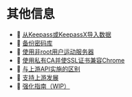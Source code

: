 # 其他信息

* 📄 [从Keepass或KeepassX导入数据](importing-data-from-keepass-or-keepassx.md)
* 📄 [备份密码库](backing-up-your-vault.md)
* 📄 [使用非root用户运动服务器](running-the-server-with-non-root-user.md)
* 📄 [使用私有CA并使SSL证书兼容Chrome](using-a-private-ca-and-making-ssl-certs-work-with-chrome.md)
* 📄 [与上游API实施的区别](differences-from-the-upstream-api-implementation.md)
* 📄 [支持上游发展](supporting-upstream-development.md)
* 📄 [强化指南（WIP）](hardening-guide-wip.md)

